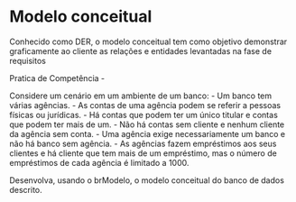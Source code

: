 # Modelo conceitual

Conhecido como DER, o modelo conceitual tem como objetivo demonstrar graficamente ao cliente  as relações  e entidades levantadas na fase de requisitos



Pratica de Competência  - 

Considere um cenário em um ambiente de um banco:
\- Um banco tem várias agências.
\- As contas de uma agência podem se referir a pessoas físicas ou jurídicas.
\- Há contas que podem ter um único titular e contas que podem ter mais de um.
\- Não há contas sem cliente e nenhum cliente da agência sem conta.
\- Uma agência exige necessariamente um banco e não há banco sem agência.
\- As agências fazem empréstimos aos seus clientes e há cliente que tem mais de um empréstimo, mas o número de empréstimos de cada agência é limitado a 1000.


Desenvolva, usando o brModelo, o modelo conceitual do banco de dados descrito.